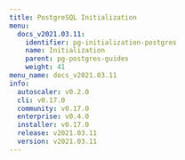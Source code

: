 ```yaml
---
title: PostgreSQL Initialization
menu:
  docs_v2021.03.11:
    identifier: pg-initialization-postgres
    name: Initialization
    parent: pg-postgres-guides
    weight: 41
menu_name: docs_v2021.03.11
info:
  autoscaler: v0.2.0
  cli: v0.17.0
  community: v0.17.0
  enterprise: v0.4.0
  installer: v0.17.0
  release: v2021.03.11
  version: v2021.03.11
---
```


